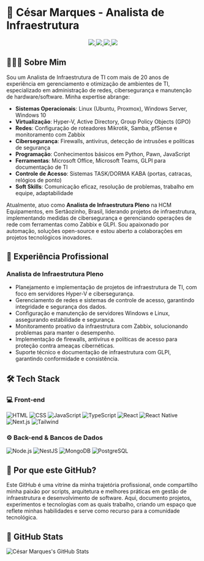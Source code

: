 # 👋 César Marques - Analista de Infraestrutura

<p align="center">
  <a href="https://www.linkedin.com/in/cesar-marques-a5723296/">
    <img src="https://img.shields.io/badge/-LinkedIn-0077B5?style=flat-square&logo=linkedin&logoColor=white"/>
  </a>
  <a href="https://instagram.com/_cesar.marques">
    <img src="https://img.shields.io/badge/-Instagram-E4405F?style=flat-square&logo=Instagram&logoColor=white"/>
  </a>
  <a href="https://www.youtube.com/">
    <img src="https://img.shields.io/badge/-YouTube-D62422?style=flat-square&labelColor=D62422&logo=youtube&logoColor=white"/>
  </a>
  <a href="mailto:wesscd@gmail.com">
    <img src="https://img.shields.io/badge/-Email-D14836?style=flat-square&logo=Gmail&logoColor=white"/>
  </a>
</p>

## 👨🏻‍💻 Sobre Mim

Sou um Analista de Infraestrutura de TI com mais de 20 anos de experiência em gerenciamento e otimização de ambientes de TI, especializado em administração de redes, cibersegurança e manutenção de hardware/software. Minha expertise abrange:

- **Sistemas Operacionais**: Linux (Ubuntu, Proxmox), Windows Server, Windows 10
- **Virtualização**: Hyper-V, Active Directory, Group Policy Objects (GPO)
- **Redes**: Configuração de roteadores Mikrotik, Samba, pfSense e monitoramento com Zabbix
- **Cibersegurança**: Firewalls, antivírus, detecção de intrusões e políticas de segurança
- **Programação**: Conhecimentos básicos em Python, Pawn, JavaScript
- **Ferramentas**: Microsoft Office, Microsoft Teams, GLPI para documentação de TI
- **Controle de Acesso**: Sistemas TASK/DORMA KABA (portas, catracas, relógios de ponto)
- **Soft Skills**: Comunicação eficaz, resolução de problemas, trabalho em equipe, adaptabilidade

Atualmente, atuo como **Analista de Infraestrutura Pleno** na HCM Equipamentos, em Sertãozinho, Brasil, liderando projetos de infraestrutura, implementando medidas de cibersegurança e gerenciando operações de rede com ferramentas como Zabbix e GLPI. Sou apaixonado por automação, soluções open-source e estou aberto a colaborações em projetos tecnológicos inovadores.

## 💼 Experiência Profissional

### Analista de Infraestrutura Pleno
- Planejamento e implementação de projetos de infraestrutura de TI, com foco em servidores Hyper-V e cibersegurança.
- Gerenciamento de redes e sistemas de controle de acesso, garantindo integridade e segurança dos dados.
- Configuração e manutenção de servidores Windows e Linux, assegurando estabilidade e segurança.
- Monitoramento proativo da infraestrutura com Zabbix, solucionando problemas para manter o desempenho.
- Implementação de firewalls, antivírus e políticas de acesso para proteção contra ameaças cibernéticas.
- Suporte técnico e documentação de infraestrutura com GLPI, garantindo conformidade e consistência.

## 🛠️ Tech Stack

### 💻 Front-end
![HTML](https://img.shields.io/badge/-HTML-333333?style=flat&logo=HTML5)
![CSS](https://img.shields.io/badge/-CSS-333333?style=flat&logo=CSS3&logoColor=1572B6)
![JavaScript](https://img.shields.io/badge/-JavaScript-333333?style=flat&logo=javascript)
![TypeScript](https://img.shields.io/badge/-TypeScript-333333?style=flat&logo=typescript&logoColor=2D79C7)
![React](https://img.shields.io/badge/-React-333333?style=flat&logo=react)
![React Native](https://img.shields.io/badge/-React%20Native-333333?style=flat&logo=react)
![Next.js](https://img.shields.io/badge/-Next.js-333333?style=flat&logo=next.js)
![Tailwind](https://img.shields.io/badge/-Tailwind-333333?style=flat&logo=tailwind-css)
<!-- ![Jest](https://img.shields.io/badge/-Jest-333333?style=flat&logo=jest&logoColor=E535AB) -->
<!-- ![React Testing Library](https://img.shields.io/badge/-RTL-333333?style=flat&logo=testing-library) -->
<!-- ![Cypress](https://img.shields.io/badge/-Cypress-333333?style=flat&logo=cypress) -->

### ⚙️ Back-end & Bancos de Dados
![Node.js](https://img.shields.io/badge/-Node.js-333333?style=flat&logo=node.js)
![NestJS](https://img.shields.io/badge/-NestJS-333333?style=flat&logo=nestjs&logoColor=E535AB)
![MongoDB](https://img.shields.io/badge/-MongoDB-333333?style=flat&logo=mongodb)
![PostgreSQL](https://img.shields.io/badge/-PostgreSQL-333333?style=flat&logo=postgresql)
<!-- ![GraphQL](https://img.shields.io/badge/-GraphQL-333333?style=flat&logo=graphql&logoColor=E535AB) -->
<!-- ![Jest](https://img.shields.io/badge/-Jest-333333?style=flat&logo=jest&logoColor=E535AB) -->
<!-- ![AWS](https://img.shields.io/badge/-AWS-333333?style=flat&logo=amazon-web-services) -->
<!-- ![Docker](https://img.shields.io/badge/-Docker-333333?style=flat&logo=docker) -->
<!-- ![Kubernetes](https://img.shields.io/badge/-Kubernetes-333333?style=flat&logo=kubernetes) -->
<!-- ![Kafka](https://img.shields.io/badge/-Kafka-333333?style=flat&logo=apache-kafka) -->

## 🌟 Por que este GitHub?

Este GitHub é uma vitrine da minha trajetória profissional, onde compartilho minha paixão por scripts, arquitetura e melhores práticas em gestão de infraestrutura e desenvolvimento de software. Aqui, documento projetos, experimentos e tecnologias com as quais trabalho, criando um espaço que reflete minhas habilidades e serve como recurso para a comunidade tecnológica.

## 🚀 GitHub Stats

![César Marques's GitHub Stats](https://github-readme-stats.vercel.app/api?username=wesscd&show_icons=true&theme=dracula)
